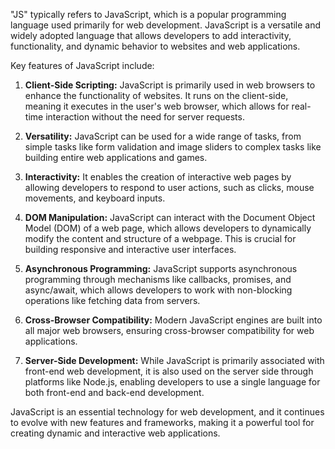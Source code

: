 "JS" typically refers to JavaScript, which is a popular programming language used primarily for web development. JavaScript is a versatile and widely adopted language that allows developers to add interactivity, functionality, and dynamic behavior to websites and web applications.

Key features of JavaScript include:

1. **Client-Side Scripting:** JavaScript is primarily used in web browsers to enhance the functionality of websites. It runs on the client-side, meaning it executes in the user's web browser, which allows for real-time interaction without the need for server requests.

2. **Versatility:** JavaScript can be used for a wide range of tasks, from simple tasks like form validation and image sliders to complex tasks like building entire web applications and games.

3. **Interactivity:** It enables the creation of interactive web pages by allowing developers to respond to user actions, such as clicks, mouse movements, and keyboard inputs.

4. **DOM Manipulation:** JavaScript can interact with the Document Object Model (DOM) of a web page, which allows developers to dynamically modify the content and structure of a webpage. This is crucial for building responsive and interactive user interfaces.

5. **Asynchronous Programming:** JavaScript supports asynchronous programming through mechanisms like callbacks, promises, and async/await, which allows developers to work with non-blocking operations like fetching data from servers.

6. **Cross-Browser Compatibility:** Modern JavaScript engines are built into all major web browsers, ensuring cross-browser compatibility for web applications.

7. **Server-Side Development:** While JavaScript is primarily associated with front-end web development, it is also used on the server side through platforms like Node.js, enabling developers to use a single language for both front-end and back-end development.

JavaScript is an essential technology for web development, and it continues to evolve with new features and frameworks, making it a powerful tool for creating dynamic and interactive web applications.